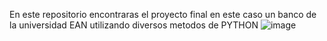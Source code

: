 En este repositorio encontraras el proyecto final en este caso un banco de la universidad EAN utilizando diversos metodos de PYTHON
           ![image](https://user-images.githubusercontent.com/87994593/133962874-1d143e02-f061-4504-9165-e446ee0de898.png)

